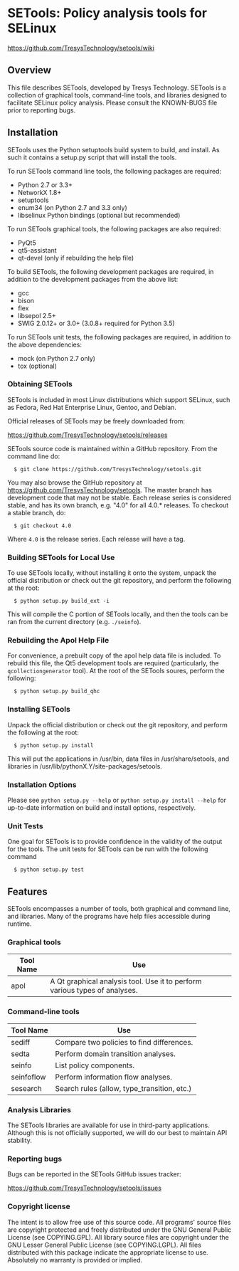 # SETools: Policy analysis tools for SELinux
https://github.com/TresysTechnology/setools/wiki

## Overview

This file describes SETools, developed by Tresys Technology.  SETools
is a collection of graphical tools, command-line tools, and libraries
designed to facilitate SELinux policy analysis.  Please consult the
KNOWN-BUGS file prior to reporting bugs.

## Installation

SETools uses the Python setuptools build system to build, and install.
As such it contains a setup.py script that will install the tools.

To run SETools command line tools, the following packages are required:
* Python 2.7 or 3.3+
* NetworkX 1.8+
* setuptools
* enum34 (on Python 2.7 and 3.3 only)
* libselinux Python bindings (optional but recommended)

To run SETools graphical tools, the following packages are also required:
* PyQt5
* qt5-assistant
* qt-devel (only if rebuilding the help file)

To build SETools, the following development packages are required, in
addition to the development packages from the above list:
* gcc
* bison
* flex
* libsepol 2.5+
* SWIG 2.0.12+ or 3.0+ (3.0.8+ required for Python 3.5)

To run SETools unit tests, the following packages are required, in
addition to the above dependencies:
* mock (on Python 2.7 only)
* tox (optional)

### Obtaining SETools

SETools is included in most Linux distributions which support
SELinux, such as Fedora, Red Hat Enterprise Linux, Gentoo,
and Debian.

Official releases of SETools may be freely downloaded from:

https://github.com/TresysTechnology/setools/releases

SETools source code is maintained within a GitHub repository.
From the command line do:
```
  $ git clone https://github.com/TresysTechnology/setools.git
```
You may also browse the GitHub repository at
https://github.com/TresysTechnology/setools.  The master branch
has development code that may not be stable.  Each release series
is considered stable, and has its own branch, e.g. "4.0" for all
4.0.* releases.  To checkout a stable branch, do:
```
  $ git checkout 4.0
```
Where `4.0` is the release series.  Each release will have a tag.

### Building SETools for Local Use

To use SETools locally, without installing it onto the system,
unpack the official distribution or check out the git repository,
and perform the following at the root:
```
  $ python setup.py build_ext -i
```
This will compile the C portion of SETools locally, and then
the tools can be ran from the current directory (e.g. ```./seinfo```).

### Rebuilding the Apol Help File

For convenience, a prebuilt copy of the apol help data file is included.
To rebuild this file, the Qt5 development tools are required
(particularly, the ```qcollectiongenerator``` tool).  At the root
of the SETools soures, perform the following:
```
  $ python setup.py build_qhc
```

### Installing SETools

Unpack the official distribution or check out the git repository,
and perform the following at the root:
```
  $ python setup.py install
```
This will put the applications in /usr/bin, data files in /usr/share/setools,
and libraries in /usr/lib/pythonX.Y/site-packages/setools.

### Installation Options

Please see `python setup.py --help` or `python setup.py install --help`
for up-to-date information on build and install options, respectively.

### Unit Tests

One goal for SETools is to provide confidence in the validity of the
output for the tools.  The unit tests for SETools can be run with
the following command
```
  $ python setup.py test
```

## Features

SETools encompasses a number of tools, both graphical and command
line, and libraries.  Many of the programs have help files accessible
during runtime.

### Graphical tools

Tool Name  | Use
---------- | -------------------------------------------
apol       | A Qt graphical analysis tool.  Use it to perform various types of analyses.

### Command-line tools

Tool Name  | Use
---------- | -------------------------------------------
sediff     | Compare two policies to find differences.
sedta      | Perform domain transition analyses.
seinfo     | List policy components.
seinfoflow | Perform information flow analyses.
sesearch   | Search rules (allow, type_transition, etc.)

### Analysis Libraries

The SETools libraries are available for use in third-party
applications.  Although this is not officially supported, we will
do our best to maintain API stability.

### Reporting bugs

Bugs can be reported in the SETools GitHub issues tracker:

https://github.com/TresysTechnology/setools/issues

### Copyright license

The intent is to allow free use of this source code.  All programs'
source files are copyright protected and freely distributed under the
GNU General Public License (see COPYING.GPL).  All library source
files are copyright under the GNU Lesser General Public License (see
COPYING.LGPL).  All files distributed with this package indicate the
appropriate license to use.  Absolutely no warranty is provided or implied.
